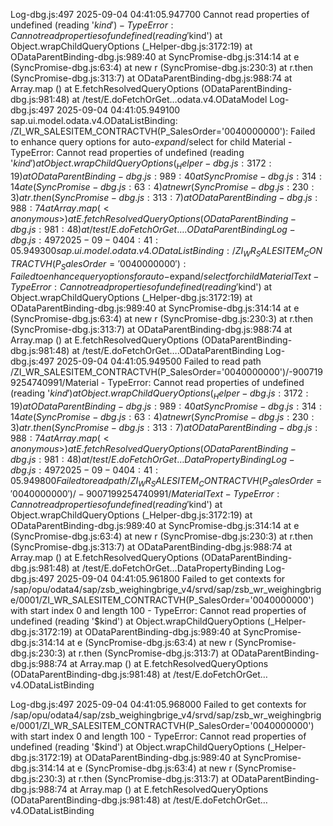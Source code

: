 Log-dbg.js:497 2025-09-04 04:41:05.947700 Cannot read properties of undefined (reading '$kind') - TypeError: Cannot read properties of undefined (reading '$kind')
    at Object.wrapChildQueryOptions (_Helper-dbg.js:3172:19)
    at ODataParentBinding-dbg.js:989:40
    at SyncPromise-dbg.js:314:14
    at e (SyncPromise-dbg.js:63:4)
    at new r (SyncPromise-dbg.js:230:3)
    at r.then (SyncPromise-dbg.js:313:7)
    at ODataParentBinding-dbg.js:988:74
    at Array.map (<anonymous>)
    at E.fetchResolvedQueryOptions (ODataParentBinding-dbg.js:981:48)
    at /test/E.doFetchOrGet…odata.v4.ODataModel
Log-dbg.js:497 2025-09-04 04:41:05.949100 sap.ui.model.odata.v4.ODataListBinding: /ZI_WR_SALESITEM_CONTRACTVH(P_SalesOrder='0040000000'): Failed to enhance query options for auto-$expand/$select for child Material - TypeError: Cannot read properties of undefined (reading '$kind')
    at Object.wrapChildQueryOptions (_Helper-dbg.js:3172:19)
    at ODataParentBinding-dbg.js:989:40
    at SyncPromise-dbg.js:314:14
    at e (SyncPromise-dbg.js:63:4)
    at new r (SyncPromise-dbg.js:230:3)
    at r.then (SyncPromise-dbg.js:313:7)
    at ODataParentBinding-dbg.js:988:74
    at Array.map (<anonymous>)
    at E.fetchResolvedQueryOptions (ODataParentBinding-dbg.js:981:48)
    at /test/E.doFetchOrGet….ODataParentBinding
Log-dbg.js:497 2025-09-04 04:41:05.949300 sap.ui.model.odata.v4.ODataListBinding: /ZI_WR_SALESITEM_CONTRACTVH(P_SalesOrder='0040000000'): Failed to enhance query options for auto-$expand/$select for child MaterialText - TypeError: Cannot read properties of undefined (reading '$kind')
    at Object.wrapChildQueryOptions (_Helper-dbg.js:3172:19)
    at ODataParentBinding-dbg.js:989:40
    at SyncPromise-dbg.js:314:14
    at e (SyncPromise-dbg.js:63:4)
    at new r (SyncPromise-dbg.js:230:3)
    at r.then (SyncPromise-dbg.js:313:7)
    at ODataParentBinding-dbg.js:988:74
    at Array.map (<anonymous>)
    at E.fetchResolvedQueryOptions (ODataParentBinding-dbg.js:981:48)
    at /test/E.doFetchOrGet….ODataParentBinding
Log-dbg.js:497 2025-09-04 04:41:05.949500 Failed to read path /ZI_WR_SALESITEM_CONTRACTVH(P_SalesOrder='0040000000')/-9007199254740991/Material - TypeError: Cannot read properties of undefined (reading '$kind')
    at Object.wrapChildQueryOptions (_Helper-dbg.js:3172:19)
    at ODataParentBinding-dbg.js:989:40
    at SyncPromise-dbg.js:314:14
    at e (SyncPromise-dbg.js:63:4)
    at new r (SyncPromise-dbg.js:230:3)
    at r.then (SyncPromise-dbg.js:313:7)
    at ODataParentBinding-dbg.js:988:74
    at Array.map (<anonymous>)
    at E.fetchResolvedQueryOptions (ODataParentBinding-dbg.js:981:48)
    at /test/E.doFetchOrGet…DataPropertyBinding
Log-dbg.js:497 2025-09-04 04:41:05.949800 Failed to read path /ZI_WR_SALESITEM_CONTRACTVH(P_SalesOrder='0040000000')/-9007199254740991/MaterialText - TypeError: Cannot read properties of undefined (reading '$kind')
    at Object.wrapChildQueryOptions (_Helper-dbg.js:3172:19)
    at ODataParentBinding-dbg.js:989:40
    at SyncPromise-dbg.js:314:14
    at e (SyncPromise-dbg.js:63:4)
    at new r (SyncPromise-dbg.js:230:3)
    at r.then (SyncPromise-dbg.js:313:7)
    at ODataParentBinding-dbg.js:988:74
    at Array.map (<anonymous>)
    at E.fetchResolvedQueryOptions (ODataParentBinding-dbg.js:981:48)
    at /test/E.doFetchOrGet…DataPropertyBinding
Log-dbg.js:497 2025-09-04 04:41:05.961800 Failed to get contexts for /sap/opu/odata4/sap/zsb_weighingbrige_v4/srvd/sap/zsb_wr_weighingbrige/0001/ZI_WR_SALESITEM_CONTRACTVH(P_SalesOrder='0040000000') with start index 0 and length 100 - TypeError: Cannot read properties of undefined (reading '$kind')
    at Object.wrapChildQueryOptions (_Helper-dbg.js:3172:19)
    at ODataParentBinding-dbg.js:989:40
    at SyncPromise-dbg.js:314:14
    at e (SyncPromise-dbg.js:63:4)
    at new r (SyncPromise-dbg.js:230:3)
    at r.then (SyncPromise-dbg.js:313:7)
    at ODataParentBinding-dbg.js:988:74
    at Array.map (<anonymous>)
    at E.fetchResolvedQueryOptions (ODataParentBinding-dbg.js:981:48)
    at /test/E.doFetchOrGet…v4.ODataListBinding

Log-dbg.js:497 2025-09-04 04:41:05.968000 Failed to get contexts for /sap/opu/odata4/sap/zsb_weighingbrige_v4/srvd/sap/zsb_wr_weighingbrige/0001/ZI_WR_SALESITEM_CONTRACTVH(P_SalesOrder='0040000000') with start index 0 and length 100 - TypeError: Cannot read properties of undefined (reading '$kind')
    at Object.wrapChildQueryOptions (_Helper-dbg.js:3172:19)
    at ODataParentBinding-dbg.js:989:40
    at SyncPromise-dbg.js:314:14
    at e (SyncPromise-dbg.js:63:4)
    at new r (SyncPromise-dbg.js:230:3)
    at r.then (SyncPromise-dbg.js:313:7)
    at ODataParentBinding-dbg.js:988:74
    at Array.map (<anonymous>)
    at E.fetchResolvedQueryOptions (ODataParentBinding-dbg.js:981:48)
    at /test/E.doFetchOrGet…v4.ODataListBinding
﻿


